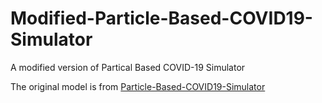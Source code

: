# Modified-Particle-Based-COVID19-Simulator
A modified version of Partical Based COVID-19 Simulator

The original model is from [Particle-Based-COVID19-Simulator](https://github.com/IS2AI/Particle-Based-COVID19-Simulator)
